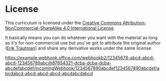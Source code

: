 # License

This curriculum is licensed under the [Creative Commons Attribution-NonCommercial-ShareAlike 4.0 International License](http://creativecommons.org/licenses/by-nc-sa/4.0/).

It basically means you can do whatever you want with the material as long as it's for non-commercial use but you've got to attribute the original author ([Erik Trautman](http://github.com/eriktrautman)) and share any derivative works under the same license.

https://example.webhook.office.com/webhookb2/12345678-abcd-abcd-abcd-123456789abc@87654321-dcba-dcba-dcba-abcdefabcdef/IncomingWebhook/1234567890abcdef1234567890abcdef/abcdabcd-abcd-abcd-abcd-abcdabcdabcd

